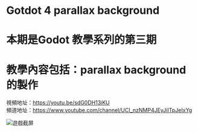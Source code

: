 # Gotdot 4 parallax background

# 本期是Godot 教學系列的第三期

# 教學內容包括：parallax background的製作
視頻地址：https://youtu.be/sdG0DH13iKU <br>
頻道地址：https://www.youtube.com/channel/UCI_nzNMP4JEyJiITpJeIxYg

![遊戲截屏](https://github.com/imperativelyfunctional/godot4-platformer-parallax-background/blob/main/demo.gif)

